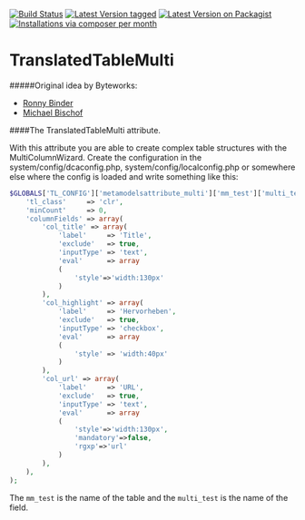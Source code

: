 [![Build Status](https://travis-ci.org/MetaModels/attribute_translatedtablemulti.svg)](https://travis-ci.org/MetaModels/attribute_translatedtablemulti)
[![Latest Version tagged](http://img.shields.io/github/tag/MetaModels/attribute_translatedtablemulti.svg)](https://github.com/MetaModels/attribute_translatedtablemulti/tags)
[![Latest Version on Packagist](http://img.shields.io/packagist/v/MetaModels/attribute_translatedtablemulti.svg)](https://packagist.org/packages/MetaModels/attribute_translatedtablemulti)
[![Installations via composer per month](http://img.shields.io/packagist/dm/MetaModels/attribute_translatedtablemulti.svg)](https://packagist.org/packages/MetaModels/attribute_translatedtablemulti)

TranslatedTableMulti
======================
#####Original idea by Byteworks:
- [Ronny Binder](mailto:rb@bytworks.ch)
- [Michael Bischof](mailto:mb@byteworks.ch)

####The TranslatedTableMulti attribute.

With this attribute you are able to create complex table structures with the MultiColumnWizard.
Create the configuration in the system/config/dcaconfig.php, system/config/localconfig.php or somewhere else where the config is loaded and write something like this:

```php
$GLOBALS['TL_CONFIG']['metamodelsattribute_multi']['mm_test']['multi_test'] = array(
    'tl_class'     => 'clr',
    'minCount'     => 0,
    'columnFields' => array(
        'col_title' => array(
            'label'     => 'Title',
            'exclude'   => true,
            'inputType' => 'text',
            'eval'      => array
            (
                'style'=>'width:130px'
            )
        ),
        'col_highlight' => array(
            'label'     => 'Hervorheben',
            'exclude'   => true,
            'inputType' => 'checkbox',
            'eval'      => array
            (
                'style' => 'width:40px'
            )
        ),
        'col_url' => array(
            'label'     => 'URL',
            'exclude'   => true,
            'inputType' => 'text',
            'eval'      => array
            (
                'style'=>'width:130px', 
                'mandatory'=>false, 
                'rgxp'=>'url'
            )
        ),
    ),
);
```

The `mm_test` is the name of the table and the `multi_test` is the name of the field.
